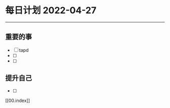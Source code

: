 #  每日计划 2022-04-27
---
## 重要的事
- [ ]  tapd 
- [ ]  
- [ ]  



## 提升自己
- [ ]  
  



[[00.index]]








